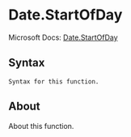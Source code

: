 ---
---

# Date.StartOfDay

Microsoft Docs: [Date.StartOfDay](https://docs.microsoft.com/en-us/powerquery-m/date-startofday)

## Syntax

```powerquery-m
Syntax for this function.
```

## About

About this function.

